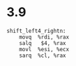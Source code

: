 # 3.9

```x86asm
shift_left4_rightn:
    movq  %rdi, %rax
    salq   $4, %rax
    movl  %esi, %ecx
    sarq  %cl, %rax
```
